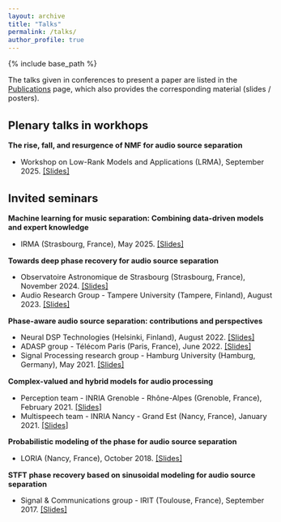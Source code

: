 ```yaml
---
layout: archive
title: "Talks"
permalink: /talks/
author_profile: true
---
```


<style type="text/css">
  body{
  font-size: 11pt;
}
</style>

{% include base_path %}

The talks given in conferences to present a paper are listed in the [Publications](/pages/publications) page, which also provides the corresponding material (slides / posters).

## Plenary talks in workhops

**The rise, fall, and resurgence of NMF for audio source separation**
* Workshop on Low-Rank Models and Applications (LRMA), September 2025. [[Slides]](/files/2025_lrma.pdf)

## Invited seminars

**Machine learning for music separation: Combining data-driven models and expert knowledge**
* IRMA (Strasbourg, France), May 2025. [[Slides]](/files/2025_smir.pdf)

**Towards deep phase recovery for audio source separation**
* Observatoire Astronomique de Strasbourg (Strasbourg, France), November 2024. [[Slides]](/files/2024_obas.pdf)
* Audio Research Group - Tampere University (Tampere, Finland), August 2023. [[Slides]](/files/2023_tuni.pdf)
  
**Phase-aware audio source separation: contributions and perspectives**
* Neural DSP Technologies (Helsinki, Finland), August 2022. [[Slides]](/files/2022_neuraldsp.pdf)
* ADASP group - Télécom Paris (Paris, France), June 2022. [[Slides]](/files/2022_telecom.pdf)
* Signal Processing research group - Hamburg University (Hamburg, Germany), May 2021. [[Slides]](/files/2021_sp_hamburg.pdf)

**Complex-valued and hybrid models for audio processing** 
* Perception team - INRIA Grenoble - Rhône-Alpes (Grenoble, France), February 2021. [[Slides]](/files/2021_inria_grenoble.pdf)
* Multispeech team - INRIA Nancy - Grand Est (Nancy, France), January 2021. [[Slides]](/files/2021_inria_nancy.pdf)

**Probabilistic modeling of the phase for audio source separation**
* LORIA (Nancy, France), October 2018. [[Slides]](/files/2018_inria_nancy.pdf)

**STFT phase recovery based on sinusoidal modeling for audio source separation**
* Signal & Communications group - IRIT (Toulouse, France), September 2017. [[Slides]](/files/2017_irit_toulouse.pdf)

